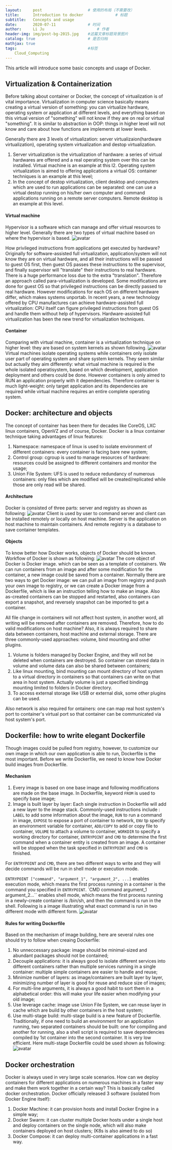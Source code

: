 ```yaml
---
layout:     post   				    # 使用的布局（不需要改）
title:      Introduction to docker 				# 标题 
subtitle:   Concepts and usage
date:       2020-07-11 				# 时间
author:     Li Ju 						# 作者
header-img: img/post-bg-2015.jpg 	#这篇文章标题背景图片
catalog: true 						# 是否归档
mathjax: true
tags:								#标签
    Cloud_Computing
---
```

This article will introduce some basic concepts and usage of Docker. 

## Virtualization & Containerization
Before talking about container or Docker, the concept of virtualization is of vital importance. Virtualization in 
computer science basically means creating a virtual version of something: you can virtualize hardware, operating system
or application at different levels, and everything based on this virtual version of "something" will not
know if they are on real or virtual "something". It is similar to abstraction in OOP: things in higher level will
not know and care about how functions are implements at lower levels. 

Generally there are 3 levels of virtualization: server virtualizaion(hardware virtualization), operating system 
virtualization and destop virtualization. 
1. Server virtualization is the virtualization of hardware: a series of virtual hardwares are offered and a real 
operating system over this can be installed. Virtual machine is an example at this l2. Operating system virtualization is aimed to offering applications a virtual OS: container techniques is an example
at this level; 
3. In the concept of destop virtualization, client desktop and computers which are used to run applications can be 
separated: one can use a virtual destop running on his/her own computer and command applications running on a remote
server computers. Remote desktop is an example at this level. 

#### Virtual machine
Hypervisor is a software which can manage and offer virtual resources to higher level. 
Generally there are two types of virtual machine based on where the hypervisor is based. 
![avatar](/img/20-07-11/VMs.png)

How privileged instructions from applications get executed by hardware? Originally for software-assisted full 
virtualization, application/system will not know they are on virtual hardware, and all their 
instructions will be passed to guest OS first, then guest OS passes these instructions to the supervisor, 
and finally supervisor will "translate" their instructions to real hardware. There is a huge performance loss
due to the extra "translation". Therefore an approach called para-virtualization is developed. Some modifications are
done for guest OS so that privileged instructions can be directly passed to real hardware. However modifications for
each OS on different hardware differ, which makes systems unportab. In recent years, a new technology offered by 
CPU manufactures can achieve hardware-assisted full virtualization: CPU itself can figure privileged instructions 
from guest OS and handle them without help of hypervisors. Hardware-assisted full virtualization has been the new 
trend for virtualization techniques. 

#### Container
Comparing with virtual machine, container is a virtualization technique on higher level: they are based on system 
kernels as shown following. 
![avatar](/img/20-07-11/vm_ctn.png)
Virtual machines isolate operating systems while containers only isolate user part of operating system and share 
system kernels. They seem similar but actually they aim differently: what virtual machine is required is the whole
isolated operatisystem, based on which development, application deployment and others could be done. However
containers is only aimed to RUN an application properly with it dependencies. Therefore container is much light-weight: 
only target application and its dependencies are required while virtual machine requires an entire complete operating
system. 

## Docker: architecture and objects
The concept of container has been there for decades like CoreOS, LXC linux containers, OpenVZ and of course, Docker. 
Docker is a linux container technique taking advantages of linux features: 
1. Namespace: namespace of linux is used to isolate environment of different containers: every container is facing
bare new system; 
2. Control group: cgroup is used to manage resources of hardware: resources could be assigned to different containers
and monitor the usage; 
3. Union File System: UFS is used to reduce redundancy of numerous containers: only files which are modified will be
created/replicated while those are only read will be shared. 

#### Architecture
Docker is consisted of three parts:  server and registry as shown as following: 
![avatar](/img/20-07-11/arch.png)
Client is used by user to command server and client can be installed remotely or locally on host machine. Server is 
the application on host machine to maintain containers. And remote registry is a database to save container templates. 

#### Objects
To know better how Docker works, objects of Docker should be known. Workflow of Docker is shown as following: 
![avatar](/img/20-07-11/object.png)
The core object of Docker is Docker image. which can be seen as a template of containers. We can run containers
from an image and after some modification for the container, a new image could be saved from a container. Normally
there are two ways to get Docker image: we can pull an image from registry and push your own image to registry, or we
can create a Docker image from a Dockerfile, which is like an instruction telling how to make an image. Also as-created
containers can be stopped and restarted, also containers can export a snapshot, and reversely snapshot can be imported
to get a container. 

All file change in containers will not affect host system, in another word, all writing will be removed after containers
are removed. Therefore, how to do valid modifications on host machine? Also, it is always required to share data 
between containers, host machine and external storage. There are three commonly-used approaches: volume, bind mounting 
and other plugins. 
1. Volume is folders managed by Docker Engine, and they will not be deleted when containers are destroyed. So container
can stored data in volume and volume data can also be shared between containers; 
2. Like linux mounting, bind mounting can mount directory of host system to a virtual directory in containers so that 
containers can write on that area in host system. Actually volume is just a specified bindingg mounting limited 
to folders in Docker directory. 
3. To access external storage like USB or external disk, some other plugins can be used. 

Also network is also required for ontainers: one can map real host system's port to container's virtual port so that
container can be communicated via host system's port. 

## Dockerfile: how to write elegant Dockerfile
Though images could be pulled from registry, however, to customize our own image in which our own application is able
to run, Dockerfile is the most important. Before we write Dockerfile, we need to know how Docker build images from 
Dockerfile. 

#### Mechanism
1. Every image is based on one base image and following modifications are made on the base image. In Dockerfile, 
keyword ``FROM`` is used to specify base image; 
2. Image is built layer by layer: Each single instruction in Dockerfile will add a new layer to the image stack. 
Commonly-used instructions include : ``LABEL`` to add some information about the image, ``RUN`` to run a command
in image, ``EXPOSE`` to expose a port of container to network, ``ENV`` tp specify an environment variable for 
container, ``ADD/COPY`` to add or copy file to container, ``VOLUME`` to attach a volume to container, ``WORKDIR``
to specify a working directory for container, ``ENTRYPOINT`` and ``CMD`` to determine the first command when a 
container entity is created from an image. A container will be stopped when the task specified in ``ENTRYPOINT`` 
and ``CMD`` is finished. 

For ``ENTRYPOINT`` and ``CMD``, there are two different ways to write and they will decide commands will be run 
in shell mode or execution mode. 

``ENTRYPOINT ["command", "argument_1", "argument_2", ...]`` enables execution mode, 
which means the first process running in a container is the command you specified in ``ENTRYPOINT``. `CMD command argument_1 argument_2...`` enables shell mode, which means the first process running in a newly-create
container is /bin/sh, and then the command is run in the shell. Following is a image illustrating what exact command
is run in two different mode with different form. 
![avatar](/img/20-07-11/mode.png)

#### Rules for writing Dockerfile
Based on the mechanism of image building, here are several rules one should try to follow when creaing Dockerfile: 
1. No unneccessary package: image should be minimal-sized and abundant packages should not be contained; 
2. Decouple applications: it is always good to isolate different services into different containers rather than 
multiple services running in a single container: multiple simple containers are easier to handle and reuse; 
3. Minimize number of layers: as image/containers are built layer by layer, minimizing number of layer is good for
reuse and reduce size of images; 
4. For multi-line arguments, it is always a good habit to sort them in a alphabetical order: this will make your life
easier when modifying your old image; 
5. Use leverage cache: image use Union File System, we can reuse layer in cache which are build by other containers
in the host system; 
5. Use multi-stage build: multi-stage build is a new feature of Dockerfile. Traditionally, if one need to build an
environment for an application running, two separated containers should be built: one for compiling and another for
running, also a shell script is required to save dependencies compiled by 1st container into the second container. 
It is very low efficient. Here multi-stage Dockerfile could be used shown as following: 
![avatar](/img/20-07-11/multistage.png)

## Docker orchestration
Docker is always used in very large scale scenarios. How can we deploy containers for different applications on 
numerous machines in a faster way and make them work together in a certain way? This is basically called docker
orchestration. Docker officially released 3 software (isolated from Docker Engine itself): 
1. Docker Machine: it can provision hosts and install Docker Engine in a simple way; 
2. Docker Swarm: it can cluster multiple Docker hosts under a single host and deploy containers on the single node, 
which will also make containers deployed on host clusters; (K8s is also aimed to do so)
3. Docker Compose: it can deploy multi-container applications in a fast way. 

